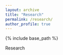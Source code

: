 ```yaml
---
layout: archive
title: "Research"
permalink: /research/
author_profile: true
---
```


{% include base_path %}

Research